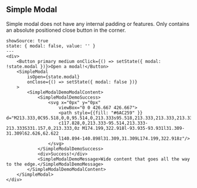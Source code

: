 ## Simple Modal

Simple modal does not have any internal padding or features. Only contains an absolute positioned close button in the corner.

```react
showSource: true
state: { modal: false, value: '' }
---
<div>
	<Button primary medium onClick={() => setState({ modal: !state.modal })}>Open a modal!</Button>
	<SimpleModal
		isOpen={state.modal}
		onClose={() => setState({ modal: false })}
	>
		<SimpleModalDemoModalContent>
			<SimpleModalDemoSuccess>
				<svg x="0px" y="0px"
					viewBox="0 0 426.667 426.667">
					<path style={{fill: "#6AC259" }} d="M213.333,0C95.518,0,0,95.514,0,213.333s95.518,213.333,213.333,213.333
					c117.828,0,213.333-95.514,213.333-213.333S331.157,0,213.333,0z M174.199,322.918l-93.935-93.931l31.309-31.309l62.626,62.622
					l140.894-140.898l31.309,31.309L174.199,322.918z"/>
				</svg>
			</SimpleModalDemoSuccess>
			<div>Success!</div>
			<SimpleModalDemoMessage>Wide content that goes all the way to the edge.</SimpleModalDemoMessage>
		</SimpleModalDemoModalContent>
	</SimpleModal>
</div>
```

